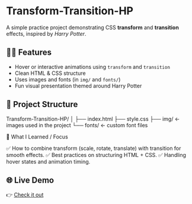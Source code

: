 # Transform-Transition-HP

A simple practice project demonstrating CSS **transform** and **transition** effects, inspired by *Harry Potter*.  

## 🧙‍♂️ Features

- Hover or interactive animations using `transform` and `transition`  
- Clean HTML & CSS structure  
- Uses images and fonts (in `img/` and `fonts/`)  
- Fun visual presentation themed around Harry Potter  

## 📂 Project Structure

Transform-Transition-HP/
│
├── index.html
├── style.css
├── img/ ← images used in the project
└── fonts/ ← custom font files


🚀 What I Learned / Focus

✅ How to combine transform (scale, rotate, translate) with transition for smooth effects.
✅ Best practices on structuring HTML + CSS.
✅ Handling hover states and animation timing.

## 🌐 Live Demo
 👉 [Check it out](https://farzinizraf.github.io/Transform-Transition-Hp/)

